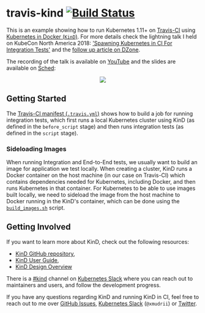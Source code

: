 # travis-kind [![Build Status](https://travis-ci.org/xmudrii/travis-kind.svg?branch=master)](https://travis-ci.org/xmudrii/travis-kind)

This is an example showing how to run Kubernetes 1.11+ on [Travis-CI](https://travis-ci.org/) using [Kubernetes in Docker (`KinD`)](https://sigs.k8s.io/kind). For more details check the lightning talk I held on KubeCon North America 2018: ['Spawning Kubernetes in CI For Integration Tests'](https://sched.co/GrUv)
and the [follow up article on DZone](https://dzone.com/articles/running-kubernetes-in-the-ci-pipeline-for-integrat).

The recording of the talk is available on [YouTube](https://youtu.be/ZiJn7olAS1M) and the slides are available on [Sched](https://schd.ws/hosted_files/kccna18/28/Spawning%20Kubernetes%20in%20CI%20for%20Integration%20Tests.pdf):

<p align="center"><a href="http://www.youtube.com/watch?feature=player_embedded&v=ZiJn7olAS1M" target="_blank"><img src="https://img.youtube.com/vi/ZiJn7olAS1M/maxresdefault.jpg"></a></p>

## Getting Started

The [Travis-CI manifest (`.travis.yml`)](https://github.com/xmudrii/travis-kind/blob/master/.travis.yml) shows how to build a job for running integration tests, which first runs a local Kubernetes cluster using KinD (as defined in the `before_script` stage) and then runs integration tests (as defined in the `script` stage).

### Sideloading Images

When running Integration and End-to-End tests, we usually want to build an image for application we test locally. When creating a cluster, KinD runs a Docker container on the host machine (in our case on Travis-CI) which contains dependencies needed for Kubernetes, including Docker, and then runs Kubernetes in that container. For Kubernetes to be able to use images built locally, we need to sideload the image from the host machine to Docker running in the KinD's container, which can be done using the [`build_images.sh`](https://github.com/xmudrii/travis-kind/blob/master/build_images.sh) script.

## Getting Involved

If you want to learn more about KinD, check out the following resources:

* [KinD GitHub repository](https://github.com/kubernetes-sigs/kind),
* [KinD User Guide](https://github.com/kubernetes-sigs/kind/tree/master/docs/user),
* [KinD Design Overview](https://github.com/kubernetes-sigs/kind/blob/master/docs/design/design.md)

There is a [#kind](https://kubernetes.slack.com/messages/CEKK1KTN2/) channel on [Kubernetes Slack](http://slack.k8s.io/) where you can reach out to maintainers and users, and follow the development progress.

If you have any questions regarding KinD and running KinD in CI, feel free to reach out to me over [GitHub Issues](https://github.com/xmudrii/travis-kind/issues), [Kubernetes Slack](http://slack.k8s.io/) (`@xmudrii`) or [Twitter](https://twitter.com/xmudrii).
